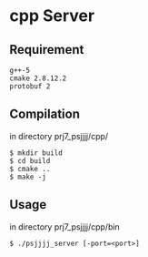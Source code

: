 cpp Server
==========

Requirement
-----------
```
g++-5
cmake 2.8.12.2
protobuf 2
```

Compilation
-----------
in directory prj7\_psjjjj/cpp/
```
$ mkdir build
$ cd build
$ cmake ..
$ make -j
```

Usage
-----
in directory prj7\_psjjjj/cpp/bin
```
$ ./psjjjj_server [-port=<port>]
```

